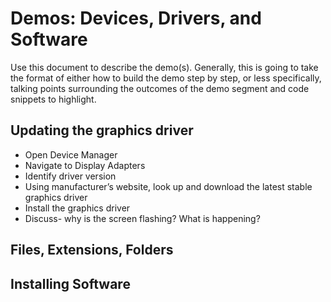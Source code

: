 # Demos: Devices, Drivers, and Software

Use this document to describe the demo(s). Generally, this is going to take the format of either how to build the demo step by step, or less specifically, talking points surrounding the outcomes of the demo segment and code snippets to highlight.

## Updating the graphics driver

- Open Device Manager
- Navigate to Display Adapters
- Identify driver version
- Using manufacturer’s website, look up and download the latest stable graphics driver
- Install the graphics driver
- Discuss- why is the screen flashing? What is happening?

## Files, Extensions, Folders

## Installing Software
